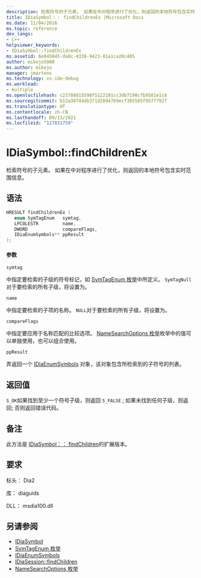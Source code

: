 ```yaml
---
description: 检索符号的子元素。 如果在中对程序进行了优化，则返回的本地符号包含实时范围信息。
title: IDiaSymbol：： findChildrenEx |Microsoft Docs
ms.date: 11/04/2016
ms.topic: reference
dev_langs:
- C++
helpviewer_keywords:
- IDiaSymbol::findChildrenEx
ms.assetid: 6e045045-da8c-4338-9423-81a1ca20c405
author: mikejo5000
ms.author: mikejo
manager: jmartens
ms.technology: vs-ide-debug
ms.workload:
- multiple
ms.openlocfilehash: c23788815590f5122191cc3db7190cfb9581e1c8
ms.sourcegitcommit: b12a38744db371d2894769ecf305585f9577792f
ms.translationtype: HT
ms.contentlocale: zh-CN
ms.lasthandoff: 09/13/2021
ms.locfileid: "127831759"
---
```

# <a name="idiasymbolfindchildrenex"></a>IDiaSymbol::findChildrenEx
检索符号的子元素。 如果在中对程序进行了优化，则返回的本地符号包含实时范围信息。

## <a name="syntax"></a>语法

```C++
HRESULT findChildrenEx ( 
   enum SymTagEnum   symtag,
   LPCOLESTR         name,
   DWORD             compareFlags,
   IDiaEnumSymbols** ppResult
);
```

#### <a name="parameters"></a>参数
 `symtag`

中指定要检索的子级的符号标记，如 [SymTagEnum 枚举](../../debugger/debug-interface-access/symtagenum.md)中所定义。 `SymTagNull`对于要检索的所有子级，将设置为。

 `name`

中指定要检索的子项的名称。 `NULL`对于要检索的所有子级，将设置为。

 `compareFlags`

中指定要应用于名称匹配的比较选项。 [NameSearchOptions 枚举](../../debugger/debug-interface-access/namesearchoptions.md)枚举中的值可以单独使用，也可以组合使用。

 `ppResult`

弄返回一个 [IDiaEnumSymbols](../../debugger/debug-interface-access/idiaenumsymbols.md) 对象，该对象包含所检索到的子符号的列表。

## <a name="return-value"></a>返回值
 `S_OK`如果找到至少一个符号子级，则返回 `S_FALSE` ; 如果未找到任何子级，则返回; 否则返回错误代码。

## <a name="remarks"></a>备注
 此方法是 [IDiaSymbol：： findChildren](../../debugger/debug-interface-access/idiasymbol-findchildren.md)的扩展版本。

## <a name="requirements"></a>要求
 标头： Dia2

 库： diaguids

 DLL： msdia100.dll

## <a name="see-also"></a>另请参阅
- [IDiaSymbol](../../debugger/debug-interface-access/idiasymbol.md)
- [SymTagEnum 枚举](../../debugger/debug-interface-access/symtagenum.md)
- [IDiaEnumSymbols](../../debugger/debug-interface-access/idiaenumsymbols.md)
- [IDiaSession::findChildren](../../debugger/debug-interface-access/idiasession-findchildren.md)
- [NameSearchOptions 枚举](../../debugger/debug-interface-access/namesearchoptions.md)
